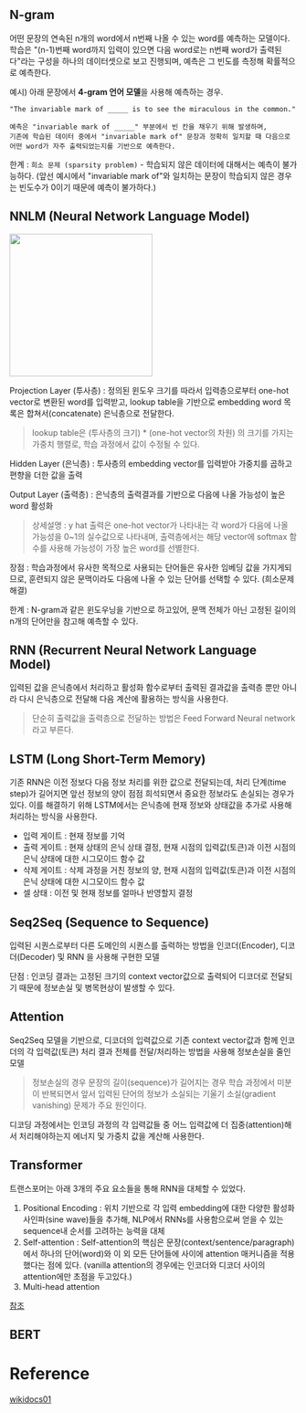 
## N-gram

어떤 문장의 연속된 n개의 word에서 n번째 나올 수 있는 word를 예측하는 모델이다. 학습은 "(n-1)번째 word까지 입력이 있으면 다음 word로는 n번째 word가 출력된다"라는 구성을 하나의 데이터셋으로 보고 진행되며, 예측은 그 빈도를 측정해 확률적으로 예측한다.

예시) 아래 문장에서 **4-gram 언어 모델**을 사용해 예측하는 경우.

```
"The invariable mark of _____ is to see the miraculous in the common."

예측은 "invariable mark of _____" 부분에서 빈 칸을 채우기 위해 발생하며, 
기존에 학습된 데이터 중에서 "invariable mark of" 문장과 정확히 일치할 때 다음으로 어떤 word가 자주 출력되었는지를 기반으로 예측한다.
```

한계 : `희소 문제 (sparsity problem)` - 학습되지 않은 데이터에 대해서는 예측이 불가능하다. (앞선 예시에서 "invariable mark of"와 일치하는 문장이 학습되지 않은 경우는 빈도수가 0이기 때문에 예측이 불가하다.)


## NNLM (Neural Network Language Model)

<img src=https://wikidocs.net/images/page/45609/nnlm5_final.PNG widh=400 height=250/>

Projection Layer (투사층) : 정의된 윈도우 크기를 따라서 입력층으로부터 one-hot vector로 변환된 word를 입력받고, lookup table을 기반으로 embedding word 목록은 합쳐서(concatenate) 은닉층으로 전달한다.
> lookup table은 (투사층의 크기) * (one-hot vector의 차원) 의 크기를 가지는 가중치 행렬로, 학습 과정에서 값이 수정될 수 있다.

Hidden Layer (은닉층) : 투사층의 embedding vector를 입력받아 가중치를 곱하고 편향을 더한 값을 출력

Output Layer (출력층) : 은닉층의 출력결과를 기반으로 다음에 나올 가능성이 높은 word 활성화
> 상세설명 : y hat 출력은 one-hot vector가 나타내는 각 word가 다음에 나올 가능성을 0~1의 실수값으로 나타내며, 출력층에서는 해당 vector에 softmax 함수를 사용해 가능성이 가장 높은 word를 선별한다.

장점 : 학습과정에서 유사한 목적으로 사용되는 단어들은 유사한 임베딩 값을 가지게되므로, 훈련되지 않은 문맥이라도 다음에 나올 수 있는 단어를 선택할 수 있다. (희소문제 해결)

한계 : N-gram과 같은 윈도우닝을 기반으로 하고있어, 문맥 전체가 아닌 고정된 길이의 n개의 단어만을 참고해 예측할 수 있다.

## RNN (Recurrent Neural Network Language Model)

입력된 값을 은닉층에서 처리하고 활성화 함수로부터 출력된 결과값을 출력층 뿐만 아니라 다시 은닉층으로 전달해 다음 계산에 활용하는 방식을 사용한다.
> 단순히 출력값을 출력층으로 전달하는 방법은 Feed Forward Neural network 라고 부른다.


## LSTM (Long Short-Term Memory)

기존 RNN은 이전 정보다 다음 정보 처리를 위한 값으로 전달되는데, 처리 단계(time step)가 길어지면 앞선 정보의 양이 점점 희석되면서 중요한 정보라도 손실되는 경우가 있다. 이를 해결하기 위해 LSTM에서는 은닉층에 현재 정보와 상태값을 추가로 사용해 처리하는 방식을 사용한다.
- 입력 게이트 : 현재 정보를 기억
- 출력 게이트 : 현재 상태의 은닉 상태 결정, 현재 시점의 입력값(토큰)과 이전 시점의 은닉 상태에 대한 시그모이드 함수 값
- 삭제 게이트 : 삭제 과정을 거친 정보의 양, 현재 시점의 입력값(토큰)과 이전 시점의 은닉 상태에 대한 시그모이드 함수 값
- 셀 상태 : 이전 및 현재 정보를 얼마나 반영할지 결정


## Seq2Seq (Sequence to Sequence)

입력된 시퀀스로부터 다른 도메인의 시퀀스를 출력하는 방법을 인코더(Encoder), 디코더(Decoder) 및 RNN 을 사용해 구현한 모델

단점 : 인코딩 결과는 고정된 크기의 context vector값으로 출력되어 디코더로 전달되기 때문에 정보손실 및 병목현상이 발생할 수 있다.

## Attention

Seq2Seq 모델을 기반으로, 디코더의 입력값으로 기존 context vector값과 함께 인코더의 각 입력값(토큰) 처리 결과 전체를 전달/처리하는 방법을 사용해 정보손실을 줄인 모델
> 정보손실의 경우 문장의 길이(sequence)가 길어지는 경우 학습 과정에서 미분이 반복되면서 앞서 입력된 단어의 정보가 소실되는 기울기 소실(gradient vanishing) 문제가 주요 원인이다.

디코딩 과정에서는 인코딩 과정의 각 입력값들 중 어느 입력값에 더 집중(attention)해서 처리해야하는지 에너지 및 가중치 값을 계산해 사용한다.


## Transformer

트랜스포머는 아래 3개의 주요 요소들을 통해 RNN을 대체할 수 있었다.

1. Positional Encoding : 위치 기반으로 각 입력 embedding에 대한 다양한 활성화 사인파(sine wave)들을 추가해, NLP에서 RNNs를 사용함으로써 얻을 수 있는 sequence내 순서를 고려하는 능력을 대체
2. Self-attention : Self-attention의 핵심은 문장(context/sentence/paragraph)에서 하나의 단어(word)와 이 외 모든 단어들에 사이에 attention 매커니즘을 적용했다는 점에 있다. (vanilla attention의 경우에는 인코더와 디코더 사이의 attention에만 초점을 두고있다.)
3. Multi-head attention

[참조](https://www.pinecone.io/learn/sentence-embeddings/)


## BERT



# Reference

[wikidocs01](https://wikidocs.net/45609)
